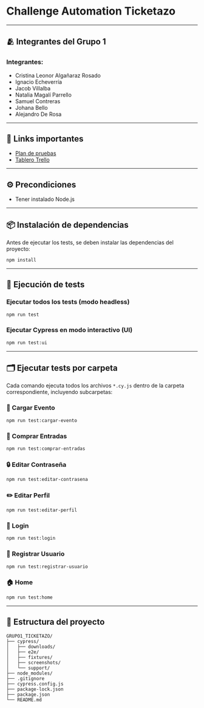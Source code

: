 # Challenge Automation Ticketazo

---
## 🫂 Integrantes del Grupo 1

### Integrantes:
- Cristina Leonor Algañaraz Rosado
- Ignacio Echeverría
- Jacob Villalba
- Natalia Magalí Parrello
- Samuel Contreras
- Johana Bello
- Alejandro De Rosa

---
 ## 🔗 Links importantes

 - [Plan de pruebas](https://docs.google.com/spreadsheets/d/1_5qwo6nVrtXZHWnojg7wIpEdOrKMVNm-/edit?gid=1761268626#gid=1761268626)
- [Tablero Trello](https://trello.com/invite/b/688169322314236178e8b999/ATTI317bebca1227cd14fcde0b790aeabc7094959EC3/grupo-1-ticketazo)


---

## ⚙️ Precondiciones

- Tener instalado Node.js 

---

## 📦 Instalación de dependencias

Antes de ejecutar los tests, se  deben instalar las dependencias del proyecto:

```bash
npm install
```

---

## 🚀 Ejecución de tests

### Ejecutar **todos** los tests (modo headless)

```bash
npm run test
```

### Ejecutar Cypress en modo interactivo (UI)

```bash
npm run test:ui
```

---

## 🗂️ Ejecutar tests por carpeta

Cada comando ejecuta todos los archivos `*.cy.js` dentro de la carpeta correspondiente, incluyendo subcarpetas:

### 🔄 Cargar Evento

```bash
npm run test:cargar-evento
```

### 🛒 Comprar Entradas

```bash
npm run test:comprar-entradas
```

### 🔒 Editar Contraseña

```bash
npm run test:editar-contrasena
```

### ✏️ Editar Perfil

```bash
npm run test:editar-perfil
```

### 👤 Login

```bash
npm run test:login
```

### 📝 Registrar Usuario

```bash
npm run test:registrar-usuario
```

### 🏠 Home

```bash
npm run test:home
```

---

## 📁 Estructura del proyecto

```
GRUPO1_TICKETAZO/
├── cypress/
│   ├── downloads/
│   ├── e2e/
│   ├── fixtures/
│   ├── screenshots/
│   └── support/
├── node_modules/
├── .gitignore
├── cypress.config.js
├── package-lock.json
├── package.json
└── README.md
```
